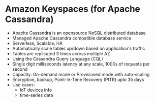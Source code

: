 # Amazon Keyspaces (for Apache Cassandra)
- Apache Cassandra is an opensource NoSQL distributed database
- Managed Apache Cassandra compatible database service
- Serverless, Scalable, HA
- Automatically scale tables up/down based on application's traffic
- Tables are replicated 3 times across multiple AZ
- Using the Cassandra Query Language (CQL)
- Single digit milliseconds latency at any scale, 1000s of requests per second
- Capacity: On-demand mode or Provisioned mode with auto-scaling
- Encryption, backup, Point-In-Time Recovery (PITR) upto 35 days
- Use cases:
  - IoT devices info
  - time-series data